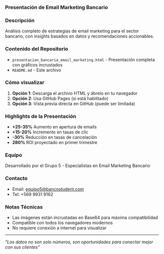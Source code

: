 ###  Presentación de Email Marketing Bancario

### Descripción
Análisis completo de estrategias de email marketing para el sector bancario, con insights basados en datos y recomendaciones accionables.

###  Contenido del Repositorio
- `presentacion_bancaria_email_marketing.html` - Presentación completa con gráficos incrustados
- `README.md` - Este archivo

###  Cómo visualizar
1. **Opción 1**: Descarga el archivo HTML y ábrelo en tu navegador
2. **Opción 2**: Usa GitHub Pages (si está habilitado)
3. **Opción 3**: Vista previa directa en GitHub (puede ser limitada)

###  Highlights de la Presentación
- **+25-35%** Aumento en apertura de emails
- **+15-20%** Incremento en tasas de clic
- **-30%** Reducción en tasas de cancelación
- **280%** ROI proyectado en primer trimestre

###  Equipo
Desarrollado por el Grupo 5 - Especialistas en Email Marketing Bancario

###  Contacto
- Email: equipo5@bancostudent.com
- Tel: +569 9931 9162

###  Notas Técnicas
- Las imágenes están incrustadas en Base64 para máxima compatibilidad
- Compatible con todos los navegadores modernos
- No requiere conexión a internet para visualizar

---
*"Los datos no son solo números, son oportunidades para conectar mejor con sus clientes"*
